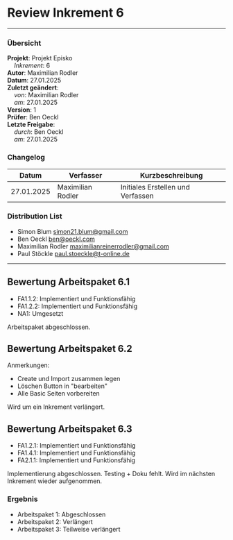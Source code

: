 # Review Inkrement 6

---

### Übersicht

**Projekt**: Projekt Episko \
&nbsp;&nbsp;&nbsp;&nbsp;_Inkrement_: 6\
**Autor**: Maximilian Rodler\
**Datum**: 27.01.2025\
**Zuletzt geändert**: \
&nbsp;&nbsp;&nbsp;&nbsp;_von_: Maximilian Rodler \
&nbsp;&nbsp;&nbsp;&nbsp;_am_: 27.01.2025 \
**Version**: 1 \
**Prüfer**: Ben Oeckl \
**Letzte Freigabe**: \
&nbsp;&nbsp;&nbsp;&nbsp;_durch_: Ben Oeckl \
&nbsp;&nbsp;&nbsp;&nbsp;_am_: 27.01.2025

### Changelog

| Datum      | Verfasser         | Kurzbeschreibung                  |
|------------|-------------------|-----------------------------------|
| 27.01.2025 | Maximilian Rodler | Initiales Erstellen und Verfassen |

### Distribution List

- Simon Blum <simon21.blum@gmail.com>
- Ben Oeckl <ben@oeckl.com>
- Maximilian Rodler <maximilianreinerrodler@gmail.com>
- Paul Stöckle <paul.stoeckle@t-online.de>

---

## Bewertung Arbeitspaket 6.1

- FA1.1.2: Implementiert und Funktionsfähig
- FA1.2.2: Implementiert und Funktionsfähig
- NA1: Umgesetzt

Arbeitspaket abgeschlossen.

## Bewertung Arbeitspaket 6.2

Anmerkungen:
- Create und Import zusammen legen
- Löschen Button in "bearbeiten"
- Alle Basic Seiten vorbereiten

Wird um ein Inkrement verlängert.

## Bewertung Arbeitspaket 6.3

- FA1.2.1: Implementiert und Funktionsfähig
- FA1.4.1: Implementiert und Funktionsfähig
- FA2.1.1: Implementiert und Funktionsfähig

Implementierung abgeschlossen.
Testing + Doku fehlt. Wird im nächsten Inkrement wieder aufgenommen.

### Ergebnis

- Arbeitspaket 1: Abgeschlossen
- Arbeitspaket 2: Verlängert
- Arbeitspaket 3: Teilweise verlängert
